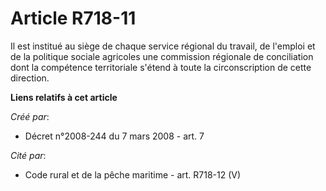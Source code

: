 # Article R718-11

Il est institué au siège de chaque service régional du travail, de l'emploi et de la politique sociale agricoles une
commission régionale de conciliation dont la compétence territoriale s'étend à toute la circonscription de cette direction.

**Liens relatifs à cet article**

_Créé par_:

  - Décret n°2008-244 du 7 mars 2008 - art. 7

_Cité par_:

  - Code rural et de la pêche maritime - art. R718-12 (V)
